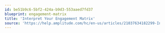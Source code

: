 ```yaml
---
id: be51b9c6-5bf2-424a-b9d3-553aaed7fd37
blueprint: engagement-matrix
title: 'Interpret Your Engagement Matrix'
source: 'https://help.amplitude.com/hc/en-us/articles/21037634182299-Interpret-your-Engagement-Matrix'
---
```

